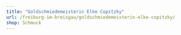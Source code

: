 ```yaml
---
title: "Goldschmiedemeisterin Elke Copitzky"
url: /freiburg-im-breisgau/goldschmiedemeisterin-elke-copitzky/
shop: Schmuck
---
```

